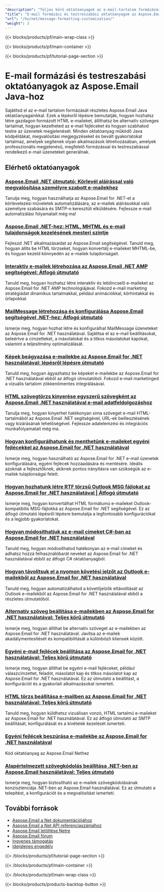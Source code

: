 ```yaml
---
"description": "Teljes körű oktatóanyagok az e-mail-tartalom formázásáról, HTML-törzsek, alternatív szövegek és egyéni fejlécek használatáról az Aspose.Email for Java használatával."
"title": "E-mail formázási és testreszabási oktatóanyagok az Aspose.Email Java-hoz"
"url": "/hu/net/message-formatting-customization/"
"weight": 3
---
```


{{< blocks/products/pf/main-wrap-class >}}

{{< blocks/products/pf/main-container >}}

{{< blocks/products/pf/tutorial-page-section >}}
# E-mail formázási és testreszabási oktatóanyagok az Aspose.Email Java-hoz

Sajátítsd el az e-mail tartalom formázását részletes Aspose.Email Java oktatóanyagainkkal. Ezek a lépésről lépésre bemutatják, hogyan hozhatsz létre gazdagon formázott HTML e-maileket, állíthatsz be alternatív szöveges tartalmat, hogyan kezelheted az e-mail fejléceket és hogyan szabhatod testre az üzenetek megjelenését. Minden oktatóanyag működő Java kódpéldákat, megvalósítási megjegyzéseket és bevált gyakorlatokat tartalmaz, amelyek segítenek olyan alkalmazások létrehozásában, amelyek professzionális megjelenésű, megfelelő formázással és testreszabással rendelkező e-mail üzeneteket generálnak.

## Elérhető oktatóanyagok

### [Aspose.Email .NET útmutató: Körlevél aláírással való megvalósítása személyre szabott e-mailekhez](./aspose-email-net-mail-merge-signature-guide/)
Tanulja meg, hogyan használhatja az Aspose.Email for .NET-et a körlevelezési műveletek automatizálására, az e-mailek aláírásokkal való személyre szabására és SMTP-n keresztüli elküldésére. Fejlessze e-mail automatizálási folyamatait még ma!

### [Aspose.Email .NET-hez: HTML, MHTML és e-mail tulajdonságok kezelésének mesteri szintje](./aspose-email-net-html-mhtml-properties-guide/)
Fejleszd .NET alkalmazásaidat az Aspose.Email segítségével. Tanuld meg, hogyan állíts be HTML törzseket, hogyan konvertálj e-maileket MHTML-be, és hogyan kezeld könnyedén az e-mailek tulajdonságait.

### [Interaktív e-mailek létrehozása az Aspose.Email .NET AMP segítségével: Átfogó útmutató](./create-interactive-emails-aspose-email-net-amp/)
Tanuld meg, hogyan hozhatsz létre interaktív és lebilincselő e-maileket az Aspose.Email for .NET AMP technológiájával. Fokozd e-mail marketing stratégiádat dinamikus tartalmakkal, például animációkkal, körhintakkal és űrlapokkal.

### [MailMessage létrehozása és konfigurálása Aspose.Email segítségével .NET-hez: Átfogó útmutató](./aspose-email-net-create-mailmessage/)
Ismerje meg, hogyan hozhat létre és konfigurálhat MailMessage üzeneteket az Aspose.Email for .NET használatával. Sajátítsa el az e-mail beállításokat, beleértve a címzetteket, a másolatokat és a titkos másolatokat kapókat, valamint a teljesítmény optimalizálását.

### [Képek beágyazása e-mailekbe az Aspose.Email for .NET használatával: lépésről lépésre útmutató](./embed-images-emails-aspose-email-dotnet-guide/)
Tanuld meg, hogyan ágyazhatsz be képeket e-mailekbe az Aspose.Email for .NET használatával ebből az átfogó útmutatóból. Fokozd e-mail marketinged a vizuális tartalom zökkenőmentes integrálásával.

### [HTML szövegtörzs kinyerése egyszerű szövegként az Aspose.Email .NET használatával e-mail adatfeldolgozáshoz](./extract-html-body-text-aspose-email-net/)
Tanulja meg, hogyan kinyerhet hatékonyan sima szöveget e-mail HTML-tartalmából az Aspose.Email .NET segítségével, URL-ek beillesztésének vagy kizárásának lehetőségével. Fejlessze adatelemzési és integrációs munkafolyamatait még ma.

### [Hogyan konfigurálhatunk és menthetünk e-maileket egyéni fejlécekkel az Aspose.Email for .NET használatával](./configure-save-emails-custom-headers-aspose-net/)
Ismerje meg, hogyan használható az Aspose.Email for .NET e-mail üzenetek konfigurálására, egyéni fejlécek hozzáadására és mentésére. Ideális azoknak a fejlesztőknek, akiknek pontos irányításra van szükségük az e-mailek tulajdonságai felett.

### [Hogyan hozhatunk létre RTF törzsű Outlook MSG fájlokat az Aspose.Email for .NET használatával | Átfogó útmutató](./create-outlook-msg-files-with-rtf-body-using-aspose-email-for-net/)
Ismerje meg, hogyan konvertálhat HTML formátumú e-maileket Outlook-kompatibilis MSG-fájlokká az Aspose.Email for .NET segítségével. Ez az átfogó útmutató lépésről lépésre bemutatja a legfontosabb konfigurációkat és a legjobb gyakorlatokat.

### [Hogyan módosíthatjuk az e-mail címeket C#-ban az Aspose.Email for .NET használatával](./modify-email-addresses-csharp-asposeemail-net/)
Tanuld meg, hogyan módosíthatod hatékonyan az e-mail címeket és adhatsz hozzá felhasználóbarát neveket az Aspose.Email for .NET használatával ebből az átfogó C# oktatóanyagból.

### [Hogyan távolítsuk el a nyomon követési jelzőt az Outlook e-mailekből az Aspose.Email for .NET használatával](./remove-follow-up-flag-aspose-email-dotnet/)
Tanuld meg, hogyan automatizálhatod a követőjelzők eltávolítását az Outlook e-mailekből az Aspose.Email for .NET használatával ebből a részletes útmutatóból.

### [Alternatív szöveg beállítása e-mailekben az Aspose.Email for .NET használatával: Teljes körű útmutató](./set-alternate-text-emails-aspose-dotnet/)
Ismerje meg, hogyan állíthat be alternatív szöveget az e-mailekben az Aspose.Email for .NET használatával. Javítsa az e-mailek akadálymentesítését és kompatibilitását a különböző kliensek között.

### [Egyéni e-mail fejlécek beállítása az Aspose.Email for .NET használatával: Teljes körű útmutató](./set-custom-email-headers-aspose-email-net/)
Ismerje meg, hogyan állíthat be egyéni e-mail fejléceket, például válaszcímzettet, feladót, másolatot kap és titkos másolatot kap az Aspose.Email for .NET használatával. Ez az útmutató a beállítást, a konfigurációt és a gyakorlati alkalmazásokat ismerteti.

### [HTML törzs beállítása e-mailben az Aspose.Email for .NET használatával: Teljes körű útmutató](./set-html-body-email-aspose-dotnet/)
Tanuld meg, hogyan küldhetsz vizuálisan vonzó, HTML tartalmú e-maileket az Aspose.Email for .NET használatával. Ez az átfogó útmutató az SMTP beállítását, konfigurálását és a kivételek kezelését ismerteti.

### [Egyéni fejlécek beszúrása e-mailekbe az Aspose.Email for .NET használatával](./insert-custom-headers-aspose-email-net/)
Kód oktatóanyag az Aspose.Email Nethez

### [Alapértelmezett szövegkódolás beállítása .NET-ben az Aspose.Email használatával: Teljes útmutató](./aspose-email-net-default-text-encoding-guide/)
Ismerje meg, hogyan biztosítható az e-mailek szövegkódolásának konzisztenciája .NET-ben az Aspose.Email használatával. Ez az útmutató a telepítést, a konfigurációt és a megvalósítást ismerteti.

## További források

- [Aspose.Email a Net dokumentációjához](https://docs.aspose.com/email/net/)
- [Aspose.Email a Net API referenciaszámához](https://reference.aspose.com/email/net/)
- [Aspose.Email letöltése Netre](https://releases.aspose.com/email/net/)
- [Aspose.Email fórum](https://forum.aspose.com/c/email)
- [Ingyenes támogatás](https://forum.aspose.com/)
- [Ideiglenes engedély](https://purchase.aspose.com/temporary-license/)

{{< /blocks/products/pf/tutorial-page-section >}}

{{< /blocks/products/pf/main-container >}}

{{< /blocks/products/pf/main-wrap-class >}}

{{< blocks/products/products-backtop-button >}}